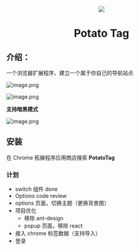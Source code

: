 <p align='center'><img src="https://s2.loli.net/2022/04/01/kYAOfPNxz9RsX8C.png" /></p>

<h1 align='center'>Potato Tag</h1>

## 介绍：

一个浏览器扩展程序，建立一个属于你自己的导航站点

![image.png](https://s2.loli.net/2022/04/01/2CSz4s9PVGhWqmJ.png)

![image.png](https://s2.loli.net/2022/04/01/R4ib9U23YExDa1O.jpg)

**支持暗黑模式**

![image.png](https://s2.loli.net/2022/04/01/gsqClamHk5IzLN4.jpg)

## 安装

在 Chrome 拓展程序应用商店搜索 **PotatoTag**

### 计划

- switch 组件 done
- Options code review
- options 页面，切换主题（更换背景图）
- 项目优化
  - 移除 ant-design
  - popup 页面，移除 react
- 接入 chrome 标签数据（支持导入）
- 登录
